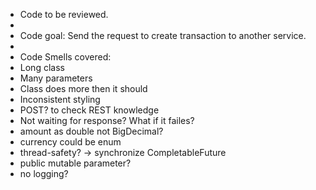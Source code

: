 
* Code to be reviewed.
* 
* Code goal: Send the request to create transaction to another service.
* 
* Code Smells covered:
* Long class
* Many parameters
* Class does more then it should
* Inconsistent styling
* POST? to check REST knowledge
* Not waiting for response? What if it failes?
* amount as double not BigDecimal?
* currency could be enum
* thread-safety? -> synchronize CompletableFuture
* public mutable parameter?
* no logging?